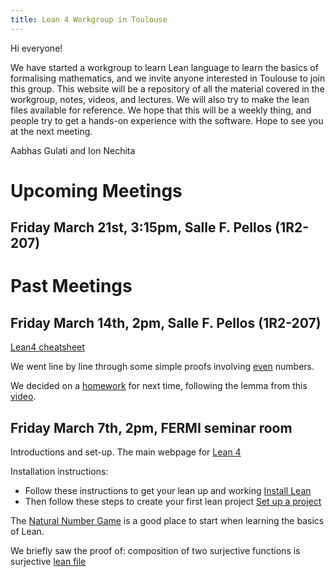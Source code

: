 ```yaml
---
title: Lean 4 Workgroup in Toulouse
---
```


Hi everyone!

We have started a workgroup to learn Lean language to learn the basics of formalising mathematics, and we invite anyone interested in Toulouse to join this group. 
This website will be a repository of all the material covered in the workgroup, notes, videos, and lectures. We will also try to make the lean files available for reference. 
We hope that this will be a weekly thing, and people try to get a hands-on experience with the software. Hope to see you at the next meeting. 

Aabhas Gulati and Ion Nechita


# Upcoming Meetings

## Friday March 21st, 3:15pm, Salle F. Pellos (1R2-207)



# Past Meetings 


## Friday March 14th, 2pm, Salle F. Pellos (1R2-207)

[Lean4 cheatsheet](https://raw.githubusercontent.com/madvorak/lean4-cheatsheet/main/lean-tactics.pdf)

We went line by line through some simple proofs involving [even](https://github.com/gulatiaabhas/leanintoulouse/blob/main/lean-files/even.lean) numbers. 

We decided on a [homework](https://github.com/gulatiaabhas/leanintoulouse/blob/main/lean-files/squeeze.lean) for next time, following the lemma from this [video](https://www.youtube.com/watch?v=I2zaPoj3G50).




## Friday March 7th, 2pm, FERMI seminar room 

Introductions and set-up. The main webpage for [Lean 4](https://leanprover-community.github.io/)

Installation instructions: 
- Follow these instructions to get your lean up and working [Install Lean](https://leanprover-community.github.io/get_started.html#regular-install)
- Then follow these steps to create your first lean project [Set up a project](https://leanprover-community.github.io/install/project.html)

The [Natural Number Game](https://adam.math.hhu.de/#/g/leanprover-community/nng4) is a good place to start when learning the basics of Lean. 

We briefly saw the proof of: composition of two surjective functions is surjective [lean file](https://github.com/gulatiaabhas/leanintoulouse/blob/main/lean-files/surjective.lean)
